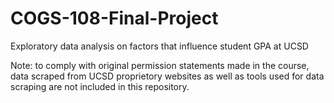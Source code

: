 # COGS-108-Final-Project
Exploratory data analysis on factors that influence student GPA at UCSD

Note: to comply with original permission statements made in the course, data scraped from UCSD proprietory websites as well as tools used for data scraping are not included in this repository.
